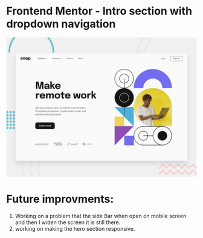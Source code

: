 # Frontend Mentor - Intro section with dropdown navigation
![Design preview for the Intro section with dropdown navigation coding challenge](./design/desktop-preview.jpg)

# Future improvments:
1. Working on a problem that the side Bar when open on mobile screen and then I widen the screen it is still there.
2. working on making the hero section responsive.
